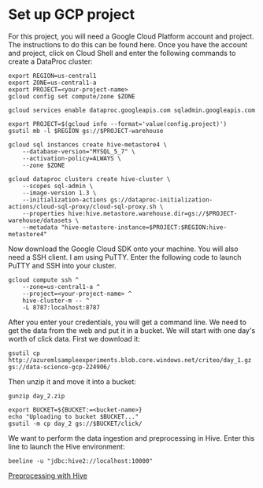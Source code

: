# Set up GCP project

For this project, you will need a Google Cloud Platform account and project. The instructions to do this can be found here. 
Once you have the account and project, click on Cloud Shell and enter the following commands to create a DataProc cluster:

```cloudshell
export REGION=us-central1
export ZONE=us-central1-a
export PROJECT=<your-project-name>
gcloud config set compute/zone $ZONE

gcloud services enable dataproc.googleapis.com sqladmin.googleapis.com

export PROJECT=$(gcloud info --format='value(config.project)')
gsutil mb -l $REGION gs://$PROJECT-warehouse

gcloud sql instances create hive-metastore4 \
	--database-version="MYSQL_5_7" \
	--activation-policy=ALWAYS \
	--zone $ZONE

gcloud dataproc clusters create hive-cluster \
    --scopes sql-admin \
    --image-version 1.3 \
    --initialization-actions gs://dataproc-initialization-actions/cloud-sql-proxy/cloud-sql-proxy.sh \
    --properties hive:hive.metastore.warehouse.dir=gs://$PROJECT-warehouse/datasets \
    --metadata "hive-metastore-instance=$PROJECT:$REGION:hive-metastore4"

```

Now download the Google Cloud SDK onto your machine. You will also need a SSH client. I am using PuTTY. 
Enter the following code to launch PuTTY and SSH into your cluster.

```googlecloudsdk
gcloud compute ssh ^
	--zone=us-central1-a ^
	--project=<your-project-name> ^
 	hive-cluster-m -- ^
	-L 8787:localhost:8787
```

After you enter your credentials, you will get a command line. We need to get the data from the web and put 
it in a bucket. We will start with one day's worth of click data. First we download it:

```clustercommandline
gsutil cp http://azuremlsampleexperiments.blob.core.windows.net/criteo/day_1.gz gs://data-science-gcp-224906/
```

Then unzip it and move it into a bucket:

```clustercommandline
gunzip day_2.zip 

export BUCKET=${BUCKET:=<bucket-name>} 
echo "Uploading to bucket $BUCKET..." 
gsutil -m cp day_2 gs://$BUCKET/click/
```

We want to perform the data ingestion and preprocessing in Hive. Enter this line to launch the Hive environment:

```clustercommandline
beeline -u "jdbc:hive2://localhost:10000"
```

[Preprocessing with Hive](https://github.com/matthewgoerg/hive-rstudio/blob/master/hive.md)